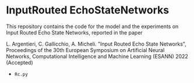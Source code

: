 # InputRouted EchoStateNetworks
 This repository contains the code for the model and the experiments on Input Routed Echo State Networks, reported in the paper

L. Argentieri, C. Gallicchio, A. Micheli. "Input Routed Echo State Networks", Proceedings of the 30th European Symposium on Artificial Neural Networks, Computational Intelligence and Machine Learning (ESANN) 2022 (Accepted)

* `Rc.py`

